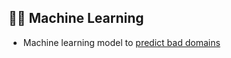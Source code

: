 ## 👨‍💻 Machine Learning

- Machine learning model to [predict bad domains](https://github.com/fabriziosalmi/fqdn-model)
